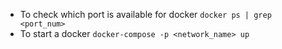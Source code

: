 - To check which port is available for docker
 ```docker ps | grep <port_num> ```
- To start a docker 
    ```docker-compose -p <network_name> up```
